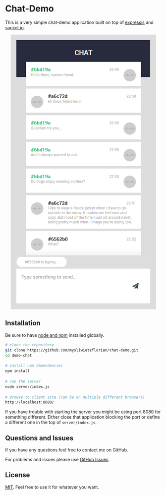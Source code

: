 # Chat-Demo

This is a very simple chat-demo application built on top of
[expressjs](https://expressjs.com/) and [socket.io](https://socket.io/). 

<p align="center">
  <img alt="chat demonstration" src="img/screenshot-01.png">
</p>

## Installation

Be sure to have [node and npm](https://www.npmjs.com/) installed globally.

```bash
# clone the repository
git clone https://github.com/mysliwietzflorian/chat-demo.git
cd demo-chat

# install npm dependencies
npm install

# run the server
node server/index.js

# Browse to client site (can be on multiple different browsers)
http://localhost:8080/
```

If you have trouble with starting the server you might be using port 8080 for 
something different. Either close that application blocking the port or define a
different one in the top of `server/index.js`.

## Questions and Issues

If you have any questions feel free to contact me on GitHub.

For problems and issues please use
[GitHub Issues](https://github.com/mysliwietzflorian/chat-demo/issues). 

## License

[MIT](LICENSE). Feel free to use it for whatever you want.
